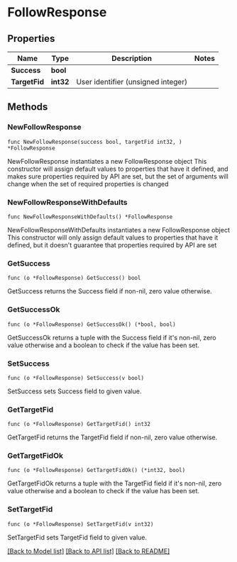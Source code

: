 # FollowResponse

## Properties

Name | Type | Description | Notes
------------ | ------------- | ------------- | -------------
**Success** | **bool** |  | 
**TargetFid** | **int32** | User identifier (unsigned integer) | 

## Methods

### NewFollowResponse

`func NewFollowResponse(success bool, targetFid int32, ) *FollowResponse`

NewFollowResponse instantiates a new FollowResponse object
This constructor will assign default values to properties that have it defined,
and makes sure properties required by API are set, but the set of arguments
will change when the set of required properties is changed

### NewFollowResponseWithDefaults

`func NewFollowResponseWithDefaults() *FollowResponse`

NewFollowResponseWithDefaults instantiates a new FollowResponse object
This constructor will only assign default values to properties that have it defined,
but it doesn't guarantee that properties required by API are set

### GetSuccess

`func (o *FollowResponse) GetSuccess() bool`

GetSuccess returns the Success field if non-nil, zero value otherwise.

### GetSuccessOk

`func (o *FollowResponse) GetSuccessOk() (*bool, bool)`

GetSuccessOk returns a tuple with the Success field if it's non-nil, zero value otherwise
and a boolean to check if the value has been set.

### SetSuccess

`func (o *FollowResponse) SetSuccess(v bool)`

SetSuccess sets Success field to given value.


### GetTargetFid

`func (o *FollowResponse) GetTargetFid() int32`

GetTargetFid returns the TargetFid field if non-nil, zero value otherwise.

### GetTargetFidOk

`func (o *FollowResponse) GetTargetFidOk() (*int32, bool)`

GetTargetFidOk returns a tuple with the TargetFid field if it's non-nil, zero value otherwise
and a boolean to check if the value has been set.

### SetTargetFid

`func (o *FollowResponse) SetTargetFid(v int32)`

SetTargetFid sets TargetFid field to given value.



[[Back to Model list]](../README.md#documentation-for-models) [[Back to API list]](../README.md#documentation-for-api-endpoints) [[Back to README]](../README.md)


